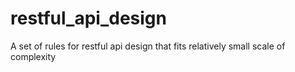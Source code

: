 # restful_api_design
A set of rules for restful api design that fits relatively small scale of complexity
